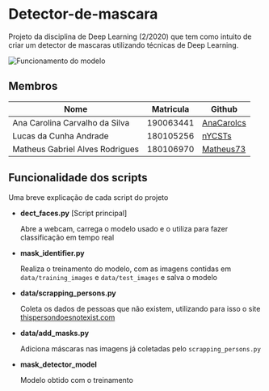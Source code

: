 # Detector-de-mascara
Projeto da disciplina de Deep Learning (2/2020) que tem como intuito de criar um detector de mascaras utilizando técnicas de Deep Learning.

![Funcionamento do modelo](./assets/casoexemplo.gif)

## Membros

|Nome|Matricula|Github|
|--|--|--|
|Ana Carolina Carvalho da Silva|190063441|[AnaCarolcs](https://github.com/AnaCarolcs)|
|Lucas da Cunha Andrade|180105256|[nYCSTs](https://github.com/nYCSTs)|
|Matheus Gabriel Alves Rodrigues|180106970|[Matheus73](https://github.com/Matheus73)|

## Funcionalidade dos scripts

Uma breve explicação de cada script do projeto

* **dect_faces.py** [Script principal]

    Abre a webcam, carrega o modelo usado e o utiliza para fazer classificação em tempo real

* **mask_identifier.py**

    Realiza o treinamento do modelo, com as imagens contidas em ``data/training_images`` e ``data/test_images`` e salva o modelo

* **data/scrapping_persons.py**

    Coleta os dados de pessoas que não existem, utilizando para isso o site [thispersondoesnotexist.com](https://thispersondoesnotexist.com/)

* **data/add_masks.py**

    Adiciona máscaras nas imagens já coletadas pelo `scrapping_persons.py`

* **mask_detector_model**

    Modelo obtido com o treinamento

